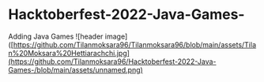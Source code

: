 # Hacktoberfest-2022-Java-Games-
Adding Java Games 
![header image]([https://github.com/Tilanmoksara96/Tilanmoksara96/blob/main/assets/Tilan%20Moksara%20Hettiarachchi.jpg](https://github.com/Tilanmoksara96/Hacktoberfest-2022-Java-Games-/blob/main/assets/unnamed.png)
